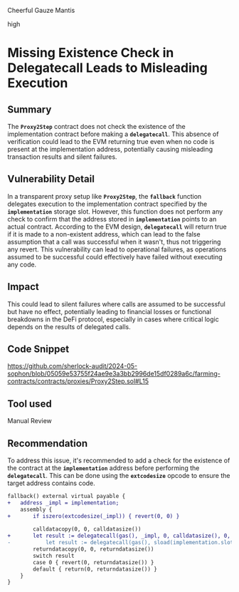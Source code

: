 Cheerful Gauze Mantis

high

# Missing Existence Check in Delegatecall Leads to Misleading Execution

## Summary
The **`Proxy2Step`** contract does not check the existence of the implementation contract before making a **`delegatecall`**. This absence of verification could lead to the EVM returning true even when no code is present at the implementation address, potentially causing misleading transaction results and silent failures.
## Vulnerability Detail
In a transparent proxy setup like **`Proxy2Step`**, the **`fallback`** function delegates execution to the implementation contract specified by the **`implementation`** storage slot. However, this function does not perform any check to confirm that the address stored in **`implementation`** points to an actual contract. According to the EVM design, **`delegatecall`** will return true if it is made to a non-existent address, which can lead to the false assumption that a call was successful when it wasn't, thus not triggering any revert. This vulnerability can lead to operational failures, as operations assumed to be successful could effectively have failed without executing any code.
## Impact
This could lead to silent failures where calls are assumed to be successful but have no effect, potentially leading to financial losses or functional breakdowns in the DeFi protocol, especially in cases where critical logic depends on the results of delegated calls.
## Code Snippet
https://github.com/sherlock-audit/2024-05-sophon/blob/05059e53755f24ae9e3a3bb2996de15df0289a6c/farming-contracts/contracts/proxies/Proxy2Step.sol#L15
## Tool used

Manual Review

## Recommendation
To address this issue, it's recommended to add a check for the existence of the contract at the **`implementation`** address before performing the **`delegatecall`**. This can be done using the **`extcodesize`** opcode to ensure the target address contains code.

```diff
fallback() external virtual payable {
+   address _impl = implementation;
    assembly {
+       if iszero(extcodesize(_impl)) { revert(0, 0) }
        
        calldatacopy(0, 0, calldatasize())
+       let result := delegatecall(gas(), _impl, 0, calldatasize(), 0, 0)
- 			let result := delegatecall(gas(), sload(implementation.slot), 0, calldatasize(), 0, 0)
        returndatacopy(0, 0, returndatasize())
        switch result
        case 0 { revert(0, returndatasize()) }
        default { return(0, returndatasize()) }
    }
}
```